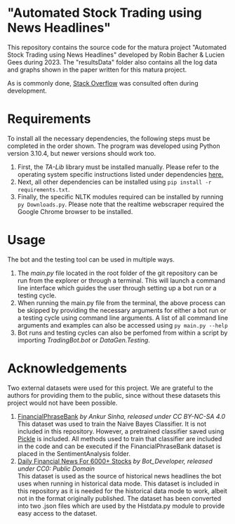# "Automated Stock Trading using News Headlines"
This repository contains the source code for the matura project "Automated Stock Trading using News Headlines" developed by Robin Bacher & Lucien Gees during 2023. 
The "resultsData" folder also contains all the log data and graphs shown in the paper written for this matura project.

As is commonly done, [Stack Overflow](https://stackoverflow.com/) was consulted often during development.

# Requirements
To install all the necessary dependencies, the following steps must be completed in the order shown. The program was developed using Python version 3.10.4, but newer versions should work too.
1. First, the *TA-Lib* library must be installed manually. Please refer to the operating system specific instructions listed under dependencies [here.](https://pypi.org/project/TA-Lib/)
2. Next, all other dependencies can be installed using `pip install -r requirements.txt`.
3. Finally, the specific NLTK modules required can be installed by running `py Downloads.py`.
Please note that the realtime webscraper required the Google Chrome browser to be installed. 

# Usage
The bot and the testing tool can be used in multiple ways. 
1.	The *main.py* file located in the root folder of the git repository can be run from the explorer or through a terminal.
   This will launch a command line interface which guides the user through setting up a bot run or a testing cycle.
2.	When running the main.py file from the terminal, the above process can be skipped by providing the necessary arguments for either a bot run or a testing cycle using command line arguments.
   A list of all command line arguments and examples can also be accessed using `py main.py --help`
3. Bot runs and testing cycles can also be perfomed from within a script by importing *TradingBot.bot* or *DataGen.Testing*.

# Acknowledgements
Two external datasets were used for this project. We are grateful to the authors for providing them to the public, since without these datasets this project would not have been possible.
1. [FinancialPhraseBank](https://www.kaggle.com/datasets/ankurzing/sentiment-analysis-for-financial-news) *by Ankur Sinha, released under CC BY-NC-SA 4.0*   
   This dataset was used to train the Naive Bayes Classifier. It is not included in this repository. However, a pretrained classifier saved using [Pickle](https://docs.python.org/3/library/pickle.html) is included. All methods used to train that classifier are included in the code and can be executed if the FinancialPhraseBank dataset is placed in the SentimentAnalysis folder.
2. [Daily Financial News For 6000+ Stocks](https://www.kaggle.com/datasets/ankurzing/sentiment-analysis-for-financial-news) *by Bot_Developer, released under CC0: Public Domain*    
   This dataset is used as the source of historical news headlines the bot uses when running in historical data mode. This dataset is included in this repository as it is needed for the historical data mode to work, albeit not in the format originally published. The dataset has been converted into two .json files which are used by the Histdata.py module to provide easy access to the dataset. 
